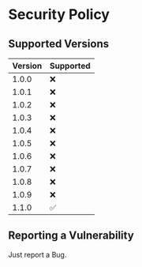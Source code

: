 # Security Policy

## Supported Versions

| Version | Supported          |
| ------- | ------------------ |
| 1.0.0   | :x:                |
| 1.0.1   | :x:                |
| 1.0.2   | :x:                |
| 1.0.3   | :x:                |
| 1.0.4   | :x:                |
| 1.0.5   | :x:                |
| 1.0.6   | :x:                |
| 1.0.7   | :x:                |
| 1.0.8   | :x:                |
| 1.0.9   | :x:                |
| 1.1.0   | :white_check_mark: |

## Reporting a Vulnerability
Just report a Bug.
